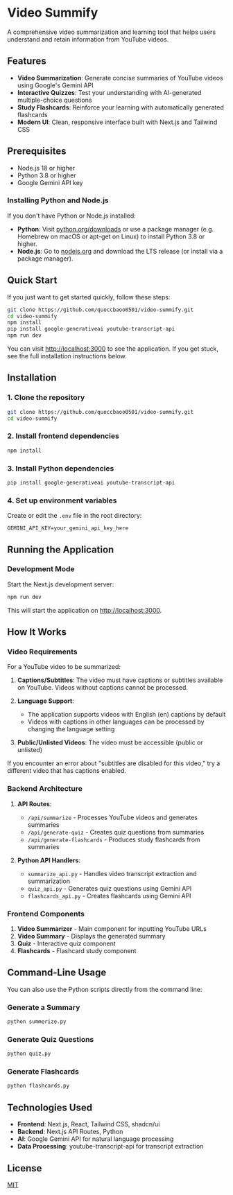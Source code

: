 # Video Summify

A comprehensive video summarization and learning tool that helps users understand and retain information from YouTube videos.

## Features

- **Video Summarization**: Generate concise summaries of YouTube videos using Google's Gemini API
- **Interactive Quizzes**: Test your understanding with AI-generated multiple-choice questions
- **Study Flashcards**: Reinforce your learning with automatically generated flashcards
- **Modern UI**: Clean, responsive interface built with Next.js and Tailwind CSS

## Prerequisites

- Node.js 18 or higher
- Python 3.8 or higher
- Google Gemini API key

### Installing Python and Node.js
If you don't have Python or Node.js installed:

- **Python**: Visit [python.org/downloads](https://www.python.org/downloads/) or use a package manager (e.g. Homebrew on macOS or apt-get on Linux) to install Python 3.8 or higher.
- **Node.js**: Go to [nodejs.org](https://nodejs.org/) and download the LTS release (or install via a package manager).

## Quick Start

If you just want to get started quickly, follow these steps:

```bash
git clone https://github.com/quoccbaoo0501/video-summify.git
cd video-summify
npm install
pip install google-generativeai youtube-transcript-api
npm run dev
```

You can visit [http://localhost:3000](http://localhost:3000) to see the application. If you get stuck, see the full installation instructions below.

## Installation

### 1. Clone the repository

```bash
git clone https://github.com/quoccbaoo0501/video-summify.git
cd video-summify
```

### 2. Install frontend dependencies

```bash
npm install
```

### 3. Install Python dependencies

```bash
pip install google-generativeai youtube-transcript-api
```

### 4. Set up environment variables

Create or edit the `.env` file in the root directory:

```
GEMINI_API_KEY=your_gemini_api_key_here
```

## Running the Application

### Development Mode

Start the Next.js development server:

```bash
npm run dev
```

This will start the application on [http://localhost:3000](http://localhost:3000).

## How It Works

### Video Requirements

For a YouTube video to be summarized:

1. **Captions/Subtitles**: The video must have captions or subtitles available on YouTube. Videos without captions cannot be processed.

2. **Language Support**: 
   - The application supports videos with English (en) captions by default
   - Videos with captions in other languages can be processed by changing the language setting

3. **Public/Unlisted Videos**: The video must be accessible (public or unlisted)

If you encounter an error about "subtitles are disabled for this video," try a different video that has captions enabled.

### Backend Architecture

1. **API Routes**:
   - `/api/summarize` - Processes YouTube videos and generates summaries
   - `/api/generate-quiz` - Creates quiz questions from summaries
   - `/api/generate-flashcards` - Produces study flashcards from summaries

2. **Python API Handlers**:
   - `summarize_api.py` - Handles video transcript extraction and summarization
   - `quiz_api.py` - Generates quiz questions using Gemini API
   - `flashcards_api.py` - Creates flashcards using Gemini API

### Frontend Components

1. **Video Summarizer** - Main component for inputting YouTube URLs
2. **Video Summary** - Displays the generated summary
3. **Quiz** - Interactive quiz component
4. **Flashcards** - Flashcard study component

## Command-Line Usage

You can also use the Python scripts directly from the command line:

### Generate a Summary

```bash
python summerize.py
```

### Generate Quiz Questions

```bash
python quiz.py
```

### Generate Flashcards

```bash
python flashcards.py
```

## Technologies Used

- **Frontend**: Next.js, React, Tailwind CSS, shadcn/ui
- **Backend**: Next.js API Routes, Python
- **AI**: Google Gemini API for natural language processing
- **Data Processing**: youtube-transcript-api for transcript extraction

## License

[MIT](LICENSE) 